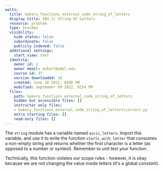 ```yaml
---
waltz:
  title: bakery_functions_external_code_string_of_letters
  display title: 2B4.1) String Of Letters
  resource: problem
  type: blockpy
  visibility:
    hide status: false
    subordinate: false
    publicly indexed: false
  additional settings:
    start_view: text
  identity:
    owner id: 1
    owner email: acbart@udel.edu
    course id: 37
    version downloaded: 10
    created: June 28 2022, 0300 PM
    modified: September 09 2022, 0254 PM
  files:
    path: bakery_functions_external_code_string_of_letters
    hidden but accessible files: []
    instructor only files:
    - bakery_functions_external_code_string_of_letters\correct.py
    extra starting files: []
    read-only files: []
---
```

<p>The <code>string</code> module has a variable named <code>ascii_letters</code>. Import this variable, and use it to write the function <code>starts_with_letter</code> that consumes a non-empty string and returns whether the first character is a letter (as opposed to a number or symbol). Remember to unit test your function.</p><p>Technically, this function violates our scope rules - however, it is okay because we are not changing the value inside letters (it's a global <span style="font-style: italic;">constant</span>).</p>